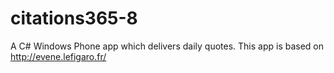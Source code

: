 # citations365-8
A C# Windows Phone app which delivers daily quotes. This app is based on http://evene.lefigaro.fr/
